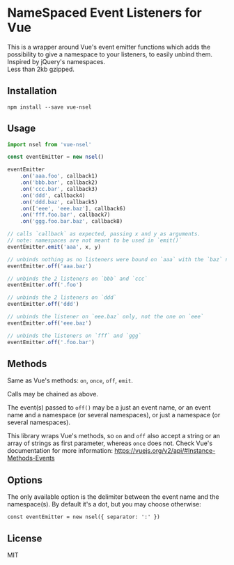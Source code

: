 # NameSpaced Event Listeners for Vue

This is a wrapper around Vue's event emitter functions which adds the possibility to give a namespace to your listeners, to easily unbind them.  
Inspired by jQuery's namespaces.  
Less than 2kb gzipped.

Installation
------------

`npm install --save vue-nsel`

Usage
-----

```javascript
import nsel from 'vue-nsel'

const eventEmitter = new nsel()

eventEmitter
	.on('aaa.foo', callback1)
	.on('bbb.bar', callback2)
	.on('ccc.bar', callback3)  
	.on('ddd', callback4)  
	.on('ddd.baz', callback5)  
	.on(['eee', 'eee.baz'], callback6)  
	.on('fff.foo.bar', callback7)  
	.on('ggg.foo.bar.baz', callback8)  

// calls `callback` as expected, passing x and y as arguments.
// note: namespaces are not meant to be used in `emit()`
eventEmitter.emit('aaa', x, y)

// unbinds nothing as no listeners were bound on `aaa` with the `baz` namespace
eventEmitter.off('aaa.baz')

// unbinds the 2 listeners on `bbb` and `ccc`
eventEmitter.off('.foo')

// unbinds the 2 listeners on `ddd`
eventEmitter.off('ddd')

// unbinds the listener on `eee.baz` only, not the one on `eee`
eventEmitter.off('eee.baz')

// unbinds the listeners on `fff` and `ggg`
eventEmitter.off('.foo.bar')
```

Methods
-----

Same as Vue's methods: `on`, `once`, `off`, `emit`.

Calls may be chained as above.

The event(s) passed to `off()` may be a just an event name, or an event name and a namespace (or several namespaces), or just a namespace (or several namespaces).

This library wraps Vue's methods, so `on` and `off` also accept a string or an array of strings as first parameter, whereas `once` does not. Check Vue's documentation for more information: https://vuejs.org/v2/api/#Instance-Methods-Events  

Options
-----

The only available option is the delimiter between the event name and the namespace(s). By default it's a dot, but you may choose otherwise:

`const eventEmitter = new nsel({ separator: ':' })`

License
-----
MIT